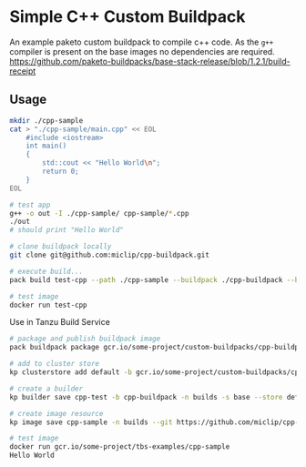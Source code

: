 # Simple C++ Custom Buildpack 

An example paketo custom buildpack to compile c++ code. As the `g++` compiler is present on the base images no dependencies are required. https://github.com/paketo-buildpacks/base-stack-release/blob/1.2.1/build-receipt 


## Usage

~~~sh
mkdir ./cpp-sample
cat > "./cpp-sample/main.cpp" << EOL
    #include <iostream>
    int main()
    {
        std::cout << "Hello World\n";
        return 0;
    }
EOL

# test app
g++ -o out -I ./cpp-sample/ cpp-sample/*.cpp
./out
# should print "Hello World" 

# clone buildpack locally 
git clone git@github.com:miclip/cpp-buildpack.git

# execute build...
pack build test-cpp --path ./cpp-sample --buildpack ./cpp-buildpack --builder paketobuildpacks/builder:base

# test image
docker run test-cpp

~~~


Use in Tanzu Build Service 

~~~sh 
# package and publish buildpack image 
pack buildpack package gcr.io/some-project/custom-buildpacks/cpp-buildpack -f image -p ./cpp-buildpack  --publish

# add to cluster store
kp clusterstore add default -b gcr.io/some-project/custom-buildpacks/cpp-buildpack:1.0.0

# create a builder 
kp builder save cpp-test -b cpp-buildpack -n builds -s base --store default --tag gcr.io/some-project/custom-builders/cpp-builder

# create image resource 
kp image save cpp-sample -n builds --git https://github.com/miclip/cpp-sample.git --git-revision master -b cpp-test --tag gcr.io/some-project/tbs-examples/cpp-sample 

# test image 
docker run gcr.io/some-project/tbs-examples/cpp-sample
Hello World

~~~
